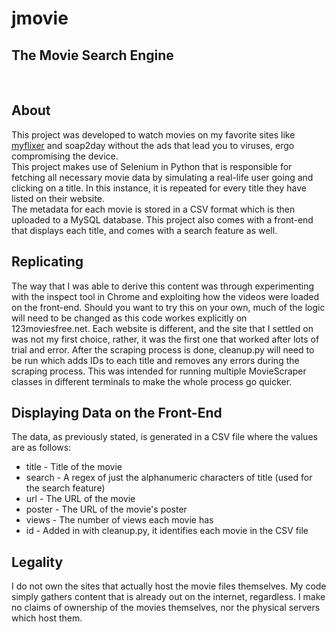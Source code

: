 <h1>jmovie</h1>
<h2>The Movie Search Engine</h2>

<br>

<h2>About</h2>
<p>This project was developed to watch movies on my favorite sites like <a href="https://myflixerz.to">myflixer</a> and soap2day without the ads that lead you to viruses, ergo compromising the device.<br>
This project makes use of Selenium in Python that is responsible for fetching all necessary movie data by simulating a real-life user going and clicking on a title. In this instance, it is repeated for every title they
have listed on their website.<br>
The metadata for each movie is stored in a CSV format which is then uploaded to a MySQL database. This project also comes with a front-end that displays each title, and comes with a search feature as well.
</p>

<h2>Replicating</h2>
<p>The way that I was able to derive this content was through experimenting with the inspect tool in Chrome and exploiting how the videos were loaded on the front-end. Should you want to try this on your own, much of the logic will need to be changed as this code workes explicitly on 123moviesfree.net. Each website is different, and the site that I settled on was not my first choice, rather, it was the first one that worked after lots of trial and error. After the scraping process is done, cleanup.py will need to be run which adds IDs to each title and removes any errors during the scraping process. This was intended for running multiple MovieScraper classes in different terminals to make the whole process go quicker.</p>

<h2>Displaying Data on the Front-End</h2>
<p>The data, as previously stated, is generated in a CSV file where the values are as follows:
    <ul>
        <li>title - Title of the movie</li>
        <li>search - A regex of just the alphanumeric characters of title (used for the search feature)</li>
        <li>url - The URL of the movie</li>
        <li>poster - The URL of the movie's poster</li>
        <li>views - The number of views each movie has</li>
        <li>id - Added in with cleanup.py, it identifies each movie in the CSV file</li>
    </ul>
</p>

<h2>Legality</h2>
<p>I do not own the sites that actually host the movie files themselves. My code simply gathers content that is already out on the internet, regardless. I make no claims of ownership of the movies themselves, nor the physical servers which host them.</p>